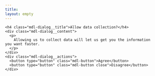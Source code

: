 ```yaml
---
title: 
layout: empty
---
```


    <h4 class="mdl-dialog__title">Allow data collection?</h4>
    <div class="mdl-dialog__content">
      <p>
        Allowing us to collect data will let us get you the information you want faster.
      </p>
    </div>
    <div class="mdl-dialog__actions">
      <button type="button" class="mdl-button">Agree</button>
      <button type="button" class="mdl-button close">Disagree</button>
    </div>

<script>
$(function() {
  $(".cardTitle").text(getQueryVariable("title"));
  $(".cardText").text(getQueryVariable("text"));
  $(".cardTexOptions").html(listLinks(window.opener.dialogWindowLinkNames, window.opener.dialogWindowLinkHref.length, index));
  
  // window.opener.dialogWindowLinkNames.length
  // window.opener.dialogWindowLinkHref.length
  
  
});

getQueryVariable = function(variable) {
   var query = window.location.search.substring(1);
   var vars = query.split('&');

   for (var i = 0; i < vars.length; i++) {
     var pair = vars[i].split('=');

     if (pair[0] === variable) {
       return decodeURIComponent(pair[1].replace(/\+/g, '%20'));
     }
   }
 }
 
 listLinks = function(arrayNames, arrayHrefs, index) {
   var output = "<a class='mdl-button mdl-button--colored mdl-js-button mdl-js-ripple-effect' href='" + arrayHrefs[index] + "'>" + arrayNames[index] + "</a>";
   return output + listLinks(arrayNames, arrayHrefs, index + 1);
 }

</script>
